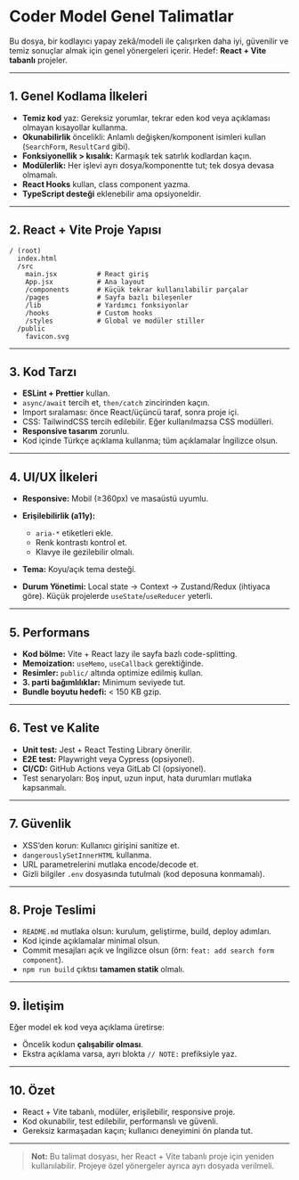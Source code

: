 # Coder Model Genel Talimatlar

Bu dosya, bir kodlayıcı yapay zekâ/modeli ile çalışırken daha iyi, güvenilir ve temiz sonuçlar almak için genel yönergeleri içerir. Hedef: **React + Vite tabanlı** projeler.

---

## 1. Genel Kodlama İlkeleri

* **Temiz kod** yaz: Gereksiz yorumlar, tekrar eden kod veya açıklaması olmayan kısayollar kullanma.
* **Okunabilirlik** öncelikli: Anlamlı değişken/komponent isimleri kullan (`SearchForm`, `ResultCard` gibi).
* **Fonksiyonellik > kısalık:** Karmaşık tek satırlık kodlardan kaçın.
* **Modülerlik:** Her işlevi ayrı dosya/komponentte tut; tek dosya devasa olmamalı.
* **React Hooks** kullan, class component yazma.
* **TypeScript desteği** eklenebilir ama opsiyoneldir.

---

## 2. React + Vite Proje Yapısı

```
/ (root)
  index.html
  /src
    main.jsx          # React giriş
    App.jsx           # Ana layout
    /components       # Küçük tekrar kullanılabilir parçalar
    /pages            # Sayfa bazlı bileşenler
    /lib              # Yardımcı fonksiyonlar
    /hooks            # Custom hooks
    /styles           # Global ve modüler stiller
  /public
    favicon.svg
```

---

## 3. Kod Tarzı

* **ESLint + Prettier** kullan.
* `async/await` tercih et, `then/catch` zincirinden kaçın.
* Import sıralaması: önce React/üçüncü taraf, sonra proje içi.
* CSS: TailwindCSS tercih edilebilir. Eğer kullanılmazsa CSS modülleri.
* **Responsive tasarım** zorunlu.
* Kod içinde Türkçe açıklama kullanma; tüm açıklamalar İngilizce olsun.

---

## 4. UI/UX İlkeleri

* **Responsive:** Mobil (≥360px) ve masaüstü uyumlu.
* **Erişilebilirlik (a11y):**

  * `aria-*` etiketleri ekle.
  * Renk kontrastı kontrol et.
  * Klavye ile gezilebilir olmalı.
* **Tema:** Koyu/açık tema desteği.
* **Durum Yönetimi:** Local state → Context → Zustand/Redux (ihtiyaca göre). Küçük projelerde `useState`/`useReducer` yeterli.

---

## 5. Performans

* **Kod bölme:** Vite + React lazy ile sayfa bazlı code-splitting.
* **Memoization:** `useMemo`, `useCallback` gerektiğinde.
* **Resimler:** `public/` altında optimize edilmiş kullan.
* **3. parti bağımlılıklar:** Minimum seviyede tut.
* **Bundle boyutu hedefi:** < 150 KB gzip.

---

## 6. Test ve Kalite

* **Unit test:** Jest + React Testing Library önerilir.
* **E2E test:** Playwright veya Cypress (opsiyonel).
* **CI/CD:** GitHub Actions veya GitLab CI (opsiyonel).
* Test senaryoları: Boş input, uzun input, hata durumları mutlaka kapsanmalı.

---

## 7. Güvenlik

* XSS’den korun: Kullanıcı girişini sanitize et.
* `dangerouslySetInnerHTML` kullanma.
* URL parametrelerini mutlaka encode/decode et.
* Gizli bilgiler `.env` dosyasında tutulmalı (kod deposuna konmamalı).

---

## 8. Proje Teslimi

* `README.md` mutlaka olsun: kurulum, geliştirme, build, deploy adımları.
* Kod içinde açıklamalar minimal olsun.
* Commit mesajları açık ve İngilizce olsun (örn: `feat: add search form component`).
* `npm run build` çıktısı **tamamen statik** olmalı.

---

## 9. İletişim

Eğer model ek kod veya açıklama üretirse:

* Öncelik kodun **çalışabilir olması**.
* Ekstra açıklama varsa, ayrı blokta `// NOTE:` prefiksiyle yaz.

---

## 10. Özet

* React + Vite tabanlı, modüler, erişilebilir, responsive proje.
* Kod okunabilir, test edilebilir, performanslı ve güvenli.
* Gereksiz karmaşadan kaçın; kullanıcı deneyimini ön planda tut.

---

> **Not:** Bu talimat dosyası, her React + Vite tabanlı proje için yeniden kullanılabilir. Projeye özel yönergeler ayrıca ayrı dosyada verilmeli.
